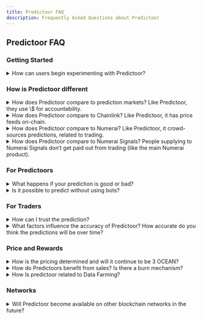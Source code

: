 ```yaml
---
title: Predictoor FAQ
description: Frequently Asked Questions about Predictoor
---
```


## Predictoor FAQ

### Getting Started

<details>

<summary>How can users begin experimenting with Predictoor?</summary>

You can start by playing with [predictoor.ai](https://, then click "run bots" and go through [Predictoor](https://github.com/oceanprotocol/pdr-backend/blob/main/READMEs/predictoor.md) or [Trader](https://github.com/oceanprotocol/pdr-backend/blob/main/READMEs/trader.md) README. This [blog](https://blog.oceanprotocol.com/meet-predictoor-accountable-accurate-prediction-feeds-8b104d26a5d9#048b) "How to Earn" section has details.  

</details>

### How is Predictoor different
<details>

<summary>How does Predictoor compare to prediction markets? Like Predictoor, they use \$ for accountability.</summary>

Prediction markets are for one-off predictions like “will Biden win in 2024?” whereas Predictoor-style prediction feeds are for a continuous stream of predictions.

</details>

<details>

<summary>How does Predictoor compare to Chainlink? Like Predictoor, it has price feeds on-chain.</summary>

Chainlink provides current prices on-chain, and Predictoor makes predictions for prices in the future.

</details>

<details>

<summary>How does Predictoor compare to Numerai? Like Predictoor, it crowd-sources predictions, related to trading.</summary>

They are different:  
- Numerai takes predictions, then aggregates them and uses them to trade directly. It operates as a hedge fund.  
- Whereas Predictoor takes predictions, then aggregates them and sells the aggregate. It operates as data feeds.  

Secondary differences:  
- Numerai focus is tradfi trading, as a hedge fund.  
- Whereas Predictoor is pure datafeeds, and applies to any vertical. Its first use case is defi trading.  
- Currently Numerai is mostly centralized.  
- Whereas Predictoor is decentralized. Predictoor tech may be useful to Numerai to help decentralize  

</details>

<details>

<summary>How does Predictoor compare to Numerai Signals? People supplying to Numerai Signals don’t get paid out from trading (like the main Numerai product).</summary>

In Numerai Signals, payout is a function of the submitter’s “originality” compared to other signals. These signals are used as inputs for prediction models in Numerai main product.  

Whereas in Predictoor, payout is a function of the the accuracy of the submitter’s prediction, compared to the true value. These signals are predictions, directly.

</details>

### For Predictoors

<details>

<summary>What happens if your prediction is good or bad?</summary> 

If the prediction is wrong, your staked amount on that prediction is going to be slashed and divided between people who submitted the right predictions.

</details>

<details>

<summary>Is it possible to predict without using bots?</summary>

Before we answer, please understand that to make decent money, it will take hundreds or thousands of submissions, guided by AI/ML models. So doing this manually would be tedious and error-prone. Therefore a bot is the most practical way. This is why OPF has made it easy to run a bot. Here are the Readme of both [predictoor](https://github.com/oceanprotocol/pdr-backend/blob/main/READMEs/predictoor.md) and [Trader](https://github.com/oceanprotocol/pdr-backend/blob/main/READMEs/trader.md).  

To the question "Is it possible to predict without a bot", the specific answer is "Yes". Here are the details
- Somehow you need to submit an up/down prediction, with OCEAN stake, as a transaction to Sapphire chain. Here are the Possible ways to do such a transaction:
  - (a) OPF-supplied Python bot
  - (b) simple Python script
  - (c) Use "Write Contract" in [Sapphire blockchain explorer](https://explorer.sapphire.oasis.io)
  - (d) 3rd-party bot that decides to support this
  - (e) dapp that decides to support this

</details>

### For Traders

<details>

<summary> How can I trust the prediction? </summary>

The most important metric to assess confidence in a prediction is "how much OCEAN have people *staked* on this prediction", both up and down. It's how much they're willing to lose if they're wrong. This metric is not gameable because OCEAN has scarcity. It's "put your money where your mouth is".

</details>

<details>

<summary>What factors influence the accuracy of Predictoor? How accurate do you think the predictions will be over time?</summary>

That's up to Predictoors to figure out! Certainly, historical price information has a huge influence. After that, there are many possibilities: other CEX and DEX data, on-chain data, social media data, GitHub data, news, weather, and more. The [Predictoor README](https://github.com/oceanprotocol/pdr-backend/blob/main/READMEs/predictoor.md) gets you started, using historical price information.

</details>

### Price and Rewards

<details>

<summary>How is the pricing determined and will it continue to be 3 OCEAN?</summary>

Pricing is 3 OCEAN for one feed for 24 hours. It will be like that for the near-term future. We can expect price changes and price structure over time, as the Predictoor core team learns what pricing makes sense.

</details>

<details>

<summary>How do Predictoors benefit from sales? Is there a burn mechanism?</summary>

20% of prediction feed sales go to OPF. A portion of that is passed on to the Ocean community, including burning.

</details>

<details>

<summary>How Is predictoor related to Data Farming?</summary>  

Starting Nov 9 via "Predictoor Data Farming", there will be 37000 OCEAN (about $10K) and several $K worth of ROSE allocated weekly to Predictoor DF. This will be used to purchase prediction feeds, alongside purchases by traders, etc. 80% of prediction feed sales goes to predictoors themselves.
Learn more about predictoor [here](https://blog.oceanprotocol.com/meet-predictoor-accountable-accurate-prediction-feeds-8b104d26a5d9#048b)

</details>

### Networks

<details>

<summary>Will Predictoor become available on other blockchain networks in the future?</summary>

Predictoor needs to leverage a privacy-preserving EVM chain which is in production. Oasis Sapphire is currently the only such chain.
  
</details>
